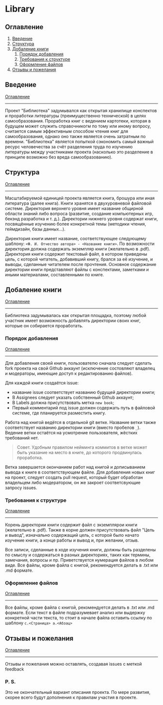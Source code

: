 # Library

## Оглавление

1. [Введение](#Введение)
2. [Структура](#Структура)
3. [Добаление книги](#Добаление-книги)
   1. [Порядок добавления](#Порядок-добавления)
   2. [Требования к структуре](#Требования-к-структуре)
   3. [Оформление файлов](#Оформление-файлов)
4. [Отзывы и пожелания](#Отзывы-и-пожелания)

## Введение
[Оглавление](#Оглавление)
___

Проект "Библиотека" задумывался как открытая хранилище конспектов и проработки литературы (преимущественно технической)
в целях самообразования. Проработка книг с ведением картотеки, которая в будущем может служить справочникогм по тому или
иному вопросу, считается самым эффективным способом чтения книг для самообразования, однако оно также является очень
затратным по времени. "Библиотека" является попыткой сэкономить самый важный ресурс человечества за счёт разделения труда
по изучению литературы между участниками проекта (насколько это разделение в принципе возможно без вреда самообразованию).


## Структура
[Оглавление](#Оглавление)
___

Масштабируемой единицей проекта является книга, брошура или иная литература (далее книга). Книги хранятся в двухуровневой
файловой системе. Директория верхнего уровня имеет название общирной области знаний либо вопроса
(развитие, создание компьютерных игр, бекэнд разработка и т. д.). Директории нижнего уровня содержат книги, посвящённые
изучению более конкретной темы (методики чтения, геймдизайн, базы данных...).

Директория книги имеет название, соответствующее следующему шаблону: `<Ф. И. Отчество автора> - <Название книги>`.
По возможности директория должна содержать экземпляр книги (желательно в .pdf). Директория книги содержит текстовый файл,
в котором приведены цель, с которой читатель, добавивший книгу, брался за её изучение, и выводы, сделанные читателем
после прочтения. Основное содержание директории книги представляют файлы с конспектами, заметками и иными материалами,
составленными по книге.

## Добаление книги
[Оглавление](#Оглавление)
___

Библиотека задумывалась как открытая площадка, поэтому любой участник имеет возможность добавлять директории своих книг,
которые он собирается проработать. 

### Порядок добавления
[Оглавление](#Оглавление)
___

Для добавления своей книги, пользователю сначала следует сделать fork проекта на свой Github аккаунт (исключение состовляют
владелец и модераторы, имеющие доступ к редактированию файлов).

Для каждой книги создаётся issue:

- название issue соответствует названию будущей директории книги;
- В Assignees следует указать собственный Github аккаунт;
- В Labels должна присутствовать метка `new book`;
- Первый комментарий под issue должен содержать путь в файловой системе, где планируется разместить книгу.

Работа над книгой ведётся в отдельной git ветке. Название ветки также соответствует названию директории книги
(вместо пробелов `_`). Ведение ветки остаётся на усмотрение пользователя, жёстких требований нет.

>Совет. Удобным правилом нейминга коммитов в ветке может быть указание на место в книге, до которого продвинулась проработка.

Ветка завершается окончанием работ над книгой и дописыванием вывода к книге в соответствующем файле. Для добавления
новых книг на проект, следует создать pull request, который будет обработан владельцем либо модератором, он же закроет
соответсвующие запросу issues.

### Требования к структуре
[Оглавление](#Оглавление)
___

Корень директории книги содержит файл с экземплярои книги (желательно в .pdf). Также в корне должен присутствовать файл
"Цель и вывод", изначально содержащий цель, с которой было начато изучение книги, а конце работы и вывод и, при желании, отзыв.

Все записи, сделанные в ходе изучения книги, должны быть разделены по смыслу и содержаться в разных директориях, таких как
термины, замечания, вопросы и пр. Приветствуется нумерация файлов в любом виде. Все файлы, кроме файла с книгой, рекомендуется
делать в .txt или .md формате.

### Оформление файлов
[Оглавление](#Оглавление)
___

Все файлы, кроме файла с книгой, рекомендуется делать в .txt или .md формате. Если текст в файле подразумевает анализ или
выдержку конкретной части текста, то стоит в начале файла оставить ссылку по шаблону `с.<Страница> а.<Абзац>`

## Отзывы и пожелания
[Оглавление](#Оглавление)
___
Отзывы и пожелания можно оставлять, создавая issues с меткой feedback

### P. S.
Это не окончательный вариант описания проекта. По мере развития, скорее всего будут дополнения к правилам участия в проекте.